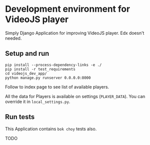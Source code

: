 # Development environment for VideoJS player

Simply Django Application for improving VideoJS player. Edx doesn't needed.

## Setup and run

 ```shell
 pip install --process-dependency-links -e ./ 
 pip install -r test_requirements
 cd videojs_dev_app/
 python manage.py runserver 0.0.0.0:8000
```

Follow to index page to see list of available players.

All the data for Players is available on settings (`PLAYER_DATA`).
 You can override it in `local_settings.py`.

## Run tests

This Application contains `bok choy` tests also.

TODO
